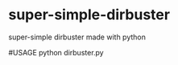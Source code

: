 # super-simple-dirbuster
super-simple dirbuster made with python


#USAGE
python dirbuster.py <url> <wordlist>
